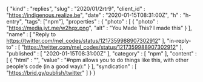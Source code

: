 {
  "kind" : "replies",
  "slug" : "2020/01/2rtr9",
  "client_id" : "https://indigenous.realize.be",
  "date" : "2020-01-15T08:31:00Z",
  "h" : "h-entry",
  "tags": ["npm"],
  "properties" : {
    "photo" : [ {
      "photo" : "https://media.jvt.me/w2hqx.png",
      "alt" : "You Made This? I made this"
    } ],
    "name" : [ "Reply to https://twitter.com/mel_codes/status/1217359988907302912" ],
    "in-reply-to" : [ "https://twitter.com/mel_codes/status/1217359988907302912" ],
    "published" : [ "2020-01-15T08:31:00Z" ],
    "category" : [ "npm" ],
    "content" : [ {
      "html" : "",
      "value" : "#npm allows you to do things like this, with other people's code (in a good way):"
    } ],
    "syndication" : [ "https://brid.gy/publish/twitter" ]
  }
}
